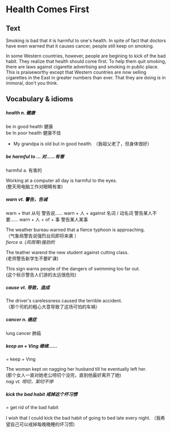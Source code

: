# Health Comes First

## Text
Smoking is bad that it is harmful to one's health. In spite of fact that doctors have even warned that it causes cancer, people still keep on smoking.

In some Western countries, however, people are begining to kick of the bad habit. They realize that health should come first. To help them quit smoking, there are laws against cigarette advertising and smoking in public place. This is praiseworthy except that Western countries are now selling cigarettes in the East in greater numbers than ever. That they are doing is in immoral, don't you think.

## Vocabulary & idioms

##### health n. 健康

be in good health 健康  
be In poor health 健康不佳  
* My grandpa is old but in good health. （我祖父老了，但身体很好）  

##### be harmful to ...    对......有害

harmful     a.    有害的

Working at a computer all day is harmful to the eyes.  
   (整天用电脑工作对眼睛有害)

##### warn    vt.    警告，告诫

warn + that 从句    警告说……
warn + 人 + against 名词 / 动名词    警告某人不要……
warn + 人 + of + 事    警告某人某事

The weather bureau warned that a fierce typhoon is approaching.  
   （气象局警告说强烈台风即将来袭 ）  
   *fierce    a.    (风雨等)强劲的*
     
The teather warend the new student against cutting class.  
   (老师警告新学生不要旷课)

This sign warns people of the dangers of swimming too far out.  
   (这个标示警告人们游的太远很危险)

##### cause vt.  导致，造成

The driver's carelessness caused the terrible accident.  
   （那个司机的粗心大意导致了这场可怕的车祸）     
   
##### cancer n. 癌症

lung cancer 肺癌

##### keep on + Ving  继续……

= keep + Ving

The woman kept on nagging her husband till he eventually left her.  
   (那个女人一直对她老公唠叨个没完，直到他最好离开了她)  
   *nag vt.  唠叨，絮叨不停*   

##### kick the bad habit  戒掉这个坏习惯

= get rid of the bad habit

I wish that I could kick the bad habit of going to bed late every night. 
（我希望自己可以戒掉每晚晚睡的坏习惯)

 ##### 




























